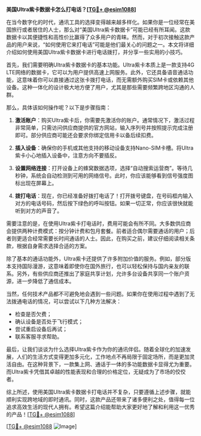 **美国Ultra紫卡数据卡怎么打电话？[[TG💪+ @esim1088](https://t.me/s/esim1088)]**

在当今数字化的时代，通讯工具的选择变得越来越多样化。如果你是一位经常在美国旅行或者居住的人士，那么对“美国Ultra紫卡数据卡”可能已经有所耳闻。这款数据卡以其便捷性和高性价比赢得了众多用户的青睐。然而，对于初次接触这款产品的用户来说，“如何使用它来打电话”可能是他们最关心的问题之一。本文将详细介绍如何使用美国Ultra紫卡数据卡进行电话拨打，并分享一些实用的小技巧。

首先，我们需要明确Ultra紫卡数据卡的基本功能。Ultra紫卡本质上是一款支持4G LTE网络的数据卡，它可以为用户提供高速上网服务。此外，它还具备语音通话功能，这意味着你可以直接通过这张卡拨打电话，而无需额外购买SIM卡或依赖其他设备。这种一体化的设计极大地方便了用户，尤其是那些需要频繁跨地区沟通的人群。

那么，具体该如何操作呢？以下是步骤指南：

1. **激活账户**：购买Ultra紫卡后，你需要先激活你的账户。通常情况下，激活过程非常简单，只需访问供应商提供的官方网站，输入序列号并按照提示完成注册即可。部分供应商可能还会要求你绑定信用卡以备后续扣费。

2. **插入设备**：确保你的手机或其他支持的移动设备支持Nano-SIM卡槽。将Ultra紫卡小心地插入设备中，注意方向不要插反。

3. **设置网络连接**：打开设备上的蜂窝数据选项，选择“自动搜索运营商”。等待几秒钟，系统会自动检测到可用的网络信号。此时，你应该能够看到信号强度图标出现在屏幕上。

4. **拨打电话**：现在，你已经准备好拨打电话了！打开拨号键盘，在号码框内输入对方的电话号码，然后按下绿色的呼叫按钮。如果一切正常，你应该很快就能听到对方的声音了。

需要注意的是，在使用Ultra紫卡打电话时，费用可能会有所不同。大多数供应商会提供两种计费模式：按分钟计费和包月套餐。前者适合偶尔需要通话的用户；后者则更适合经常需要长时间通话的人士。因此，在购买之前，建议仔细阅读相关条款，根据自身需求选择合适的方案。

除了基本的通话功能外，Ultra紫卡还提供了许多附加价值的服务。例如，部分版本支持国际漫游，这意味着即使你在国外旅行，也可以轻松保持与国内亲友的联系。另外，有些供应商还推出了家庭共享计划，允许多台设备共享同一个账户资源，进一步降低了通信成本。

当然，任何技术产品都不可避免地会遇到一些问题。如果你在使用过程中遇到了无法拨通电话的情况，可以尝试以下几种方法解决：
- 检查是否欠费；
- 确认设备是否处于飞行模式；
- 尝试重启设备后再试；
- 联系客服寻求帮助。

最后，让我们谈谈为什么选择Ultra紫卡作为你的通讯伴侣。随着全球化的加速发展，人们的生活方式变得更加多元化，工作地点不再局限于固定场所，而是更加灵活自由。在这种背景下，一款集上网、通话于一体的多功能数据卡显得尤为重要。而Ultra紫卡凭借其卓越的性能表现和合理的价格定位，无疑成为了市场的佼佼者。

综上所述，使用美国Ultra紫卡数据卡打电话并不复杂，只要遵循上述步骤，就能顺利实现跨地域的即时通讯。同时，这款产品还带来了诸多便利之处，值得每一位追求高效生活的现代人拥有。希望这篇介绍能帮助大家更好地了解和利用这一优秀的产品！[[TG💪+ @esim1088](https://t.me/s/esim1088)] 

[[TG💪+ @esim1088](https://t.me/s/esim1088) ![Image](https://i.postimg.cc/4NQfJmqS/Snipaste-2025-05-13-00-14-12.png)]